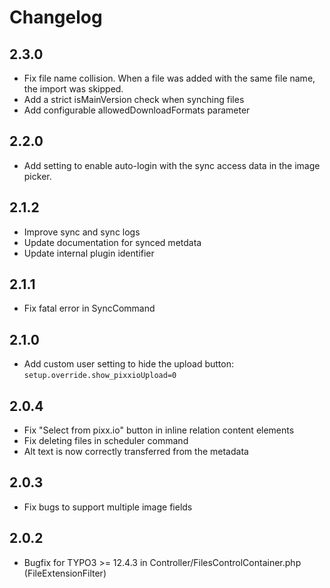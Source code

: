 # Changelog

## 2.3.0

- Fix file name collision. When a file was added with the same file name, the import was skipped.
- Add a strict isMainVersion check when synching files
- Add configurable allowedDownloadFormats parameter

## 2.2.0

- Add setting to enable auto-login with the sync access data in the image picker.

## 2.1.2

- Improve sync and sync logs
- Update documentation for synced metdata
- Update internal plugin identifier

## 2.1.1

- Fix fatal error in SyncCommand

## 2.1.0

- Add custom user setting to hide the upload button: `setup.override.show_pixxioUpload=0`

## 2.0.4

- Fix "Select from pixx.io" button in inline relation content elements
- Fix deleting files in scheduler command
- Alt text is now correctly transferred from the metadata

## 2.0.3

- Fix bugs to support multiple image fields

## 2.0.2

- Bugfix for TYPO3 >= 12.4.3 in Controller/FilesControlContainer.php (FileExtensionFilter)
